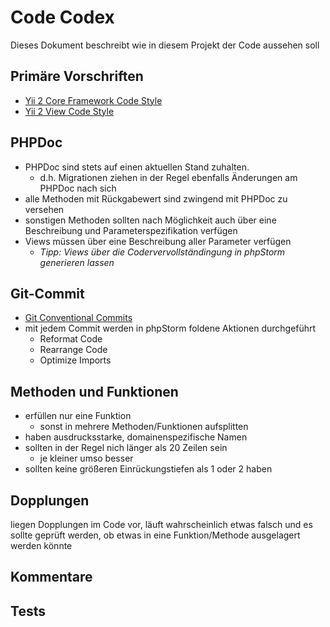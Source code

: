 Code Codex
==========
Dieses Dokument beschreibt wie in diesem Projekt der Code aussehen soll

Primäre Vorschriften
--------------------
- [Yii 2 Core Framework Code Style](https://github.com/yiisoft/yii2/blob/master/docs/internals/core-code-style.md)
- [Yii 2 View Code Style](https://github.com/yiisoft/yii2/blob/master/docs/internals/view-code-style.md)

PHPDoc
------
- PHPDoc sind stets auf einen aktuellen Stand zuhalten. 
    - d.h. Migrationen ziehen in der Regel ebenfalls Änderungen am PHPDoc nach sich
- alle Methoden mit Rückgabewert sind zwingend mit PHPDoc zu versehen
- sonstigen Methoden sollten nach Möglichkeit auch über eine Beschreibung und Parameterspezifikation verfügen
- Views müssen über eine Beschreibung aller Parameter verfügen
    - _Tipp: Views über die Codervervollständingung in phpStorm generieren lassen_
    
Git-Commit
----------
- [Git Conventional Commits](https://www.conventionalcommits.org/en/v1.0.0-beta.4/#summary)
- mit jedem Commit werden in phpStorm foldene Aktionen durchgeführt
    - Reformat Code
    - Rearrange Code
    - Optimize Imports
    
Methoden und Funktionen
-----------------------
- erfüllen nur eine Funktion
    - sonst in mehrere Methoden/Funktionen aufsplitten
- haben ausdrucksstarke, domainenspezifische Namen
- sollten in der Regel nich länger als 20 Zeilen sein
    - je kleiner umso besser
- sollten keine größeren Einrückungstiefen als 1 oder 2 haben

Dopplungen
----------
liegen Dopplungen im Code vor, läuft wahrscheinlich etwas falsch und es sollte geprüft werden, ob etwas in eine Funktion/Methode ausgelagert werden könnte

Kommentare
----------

Tests
-----

